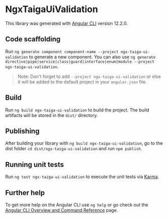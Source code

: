 # NgxTaigaUiValidation

This library was generated with [Angular CLI](https://github.com/angular/angular-cli) version 12.2.0.

## Code scaffolding

Run `ng generate component component-name --project ngx-taiga-ui-validation` to generate a new component. You can also use `ng generate directive|pipe|service|class|guard|interface|enum|module --project ngx-taiga-ui-validation`.
> Note: Don't forget to add `--project ngx-taiga-ui-validation` or else it will be added to the default project in your `angular.json` file. 

## Build

Run `ng build ngx-taiga-ui-validation` to build the project. The build artifacts will be stored in the `dist/` directory.

## Publishing

After building your library with `ng build ngx-taiga-ui-validation`, go to the dist folder `cd dist/ngx-taiga-ui-validation` and run `npm publish`.

## Running unit tests

Run `ng test ngx-taiga-ui-validation` to execute the unit tests via [Karma](https://karma-runner.github.io).

## Further help

To get more help on the Angular CLI use `ng help` or go check out the [Angular CLI Overview and Command Reference](https://angular.io/cli) page.
